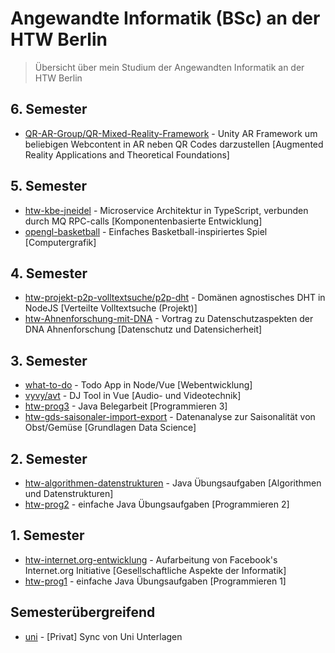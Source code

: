 # Angewandte Informatik (BSc) an der HTW Berlin

> Übersicht über mein Studium der Angewandten Informatik an der HTW Berlin

## 6. Semester

- [QR-AR-Group/QR-Mixed-Reality-Framework](https://github.com/QR-AR-Group/QR-Mixed-Reality-Framework) - Unity AR Framework um beliebigen Webcontent in AR neben QR Codes darzustellen [Augmented Reality Applications and Theoretical Foundations]

## 5. Semester

- [htw-kbe-jneidel](https://github.com/htw-kbe-jneidel) - Microservice Architektur in TypeScript, verbunden durch MQ RPC-calls [Komponentenbasierte Entwicklung]
- [opengl-basketball](https://github.com/jneidel/opengl-basketball) - Einfaches Basketball-inspiriertes Spiel [Computergrafik]

## 4. Semester

- [htw-projekt-p2p-volltextsuche/p2p-dht](https://github.com/htw-projekt-p2p-volltextsuche/p2p-dht) - Domänen agnostisches DHT in NodeJS [Verteilte Volltextsuche (Projekt)]
- [htw-Ahnenforschung-mit-DNA](https://github.com/jneidel/htw-Ahnenforschung-mit-DNA) - Vortrag zu Datenschutzaspekten der DNA Ahnenforschung [Datenschutz und Datensicherheit]

## 3. Semester

- [what-to-do](https://github.com/jneidel/what-to-do) - Todo App in Node/Vue [Webentwicklung]
- [vyvy/avt](https://github.com/vyvytn/avt) - DJ Tool in Vue [Audio- und Videotechnik]
- [htw-prog3](https://github.com/jneidel/htw-prog3) - Java Belegarbeit [Programmieren 3]
- [htw-gds-saisonaler-import-export](https://github.com/jneidel/htw-gds-saisonaler-import-export) - Datenanalyse zur Saisonalität von Obst/Gemüse [Grundlagen Data Science]

## 2. Semester

- [htw-algorithmen-datenstrukturen](https://github.com/jneidel/htw-algorithmen-datenstrukturen) - Java Übungsaufgaben [Algorithmen und Datenstrukturen]
- [htw-prog2](https://github.com/jneidel/htw-prog2) - einfache Java Übungsaufgaben [Programmieren 2]

## 1. Semester

- [htw-internet.org-entwicklung](https://github.com/jneidel/htw-internet.org-entwicklung) - Aufarbeitung von Facebook's Internet.org Initiative [Gesellschaftliche Aspekte der Informatik]
- [htw-prog1](https://github.com/jneidel/htw-prog1) - einfache Java Übungsaufgaben [Programmieren 1]

## Semesterübergreifend

- [uni](https://github.com/jneidel/uni) - [Privat] Sync von Uni Unterlagen
